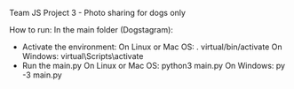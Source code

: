 Team JS Project 3 - Photo sharing for dogs only

How to run:
In the main folder (Dogstagram):
- Activate the environment:
	On Linux or Mac OS:
	. virtual/bin/activate
	On Windows:
	virtual\Scripts\activate
- Run the main.py
	On Linux or Mac OS:
	python3 main.py
	On Windows:
	py -3 main.py
